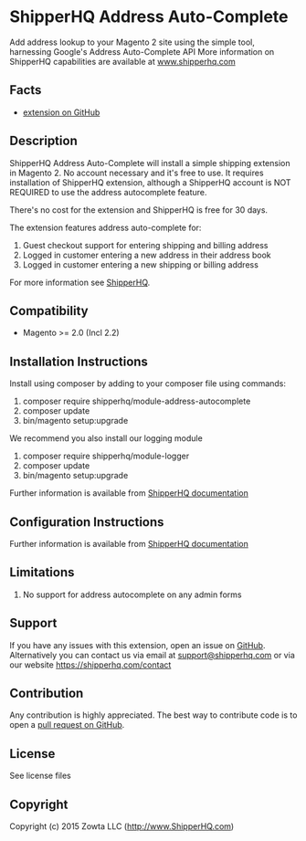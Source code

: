 # ShipperHQ Address Auto-Complete
Add address lookup to your Magento 2 site using the simple tool, harnessing Google's Address Auto-Complete API
More information on ShipperHQ capabilities are available at www.shipperhq.com

Facts
-----
- [extension on GitHub](https://github.com/shipperhq/module-address-autocomplete)

Description
-----------
ShipperHQ Address Auto-Complete will install a simple shipping extension in Magento 2. No account necessary and it's free to use.
It requires installation of ShipperHQ extension, although a ShipperHQ account is NOT REQUIRED to use the address autocomplete feature.

There's no cost for the extension and ShipperHQ is free for 30 days.

The extension features address auto-complete for:

1. Guest checkout support for entering shipping and billing address
2. Logged in customer entering a new address in their address book
3. Logged in customer entering a new shipping or billing address

For more information see [ShipperHQ](https://shipperhq.com/magento2).

Compatibility
-------------
- Magento >= 2.0 (Incl 2.2)

Installation Instructions
-------------------------
Install using composer by adding to your composer file using commands:

1. composer require shipperhq/module-address-autocomplete
2. composer update
3. bin/magento setup:upgrade

We recommend you also install our logging module

1. composer require shipperhq/module-logger
2. composer update
3. bin/magento setup:upgrade

Further information is available from [ShipperHQ documentation](http://docs.shipperhq.com/installing-the-shipperhq-address-autocomplete-extension/)

Configuration Instructions
-------------------------

Further information is available from [ShipperHQ documentation](http://docs.shipperhq.com/configure-shipperhq-address-autocomplete/)

Limitations
-------

1. No support for address autocomplete on any admin forms

Support
-------
If you have any issues with this extension, open an issue on [GitHub](https://github.com/shipperhq/module-address-autocomplete/issues).
Alternatively you can contact us via email at support@shipperhq.com or via our website https://shipperhq.com/contact

Contribution
------------
Any contribution is highly appreciated. The best way to contribute code is to open a [pull request on GitHub](https://help.github.com/articles/using-pull-requests).

License
-------
See license files

Copyright
---------
Copyright (c) 2015 Zowta LLC (http://www.ShipperHQ.com)